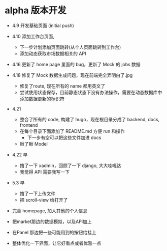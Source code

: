 # alpha 版本开发
- 4.9 开发基础页面 (initial push)
- 4.10 添加工作台页面, 
  - 下一步计划添加页面跳转(从个人页面跳转到工作台)
  - 添加动态获取市场数据相关的 API
- 4.16 更新了 home page 里面的 bug，更新了 Mock 的 jobs 数据
- 4.18 修复了 Mock 数据生成问题，现在前端完全弄明白了.jpg
  - 修复了route, 现在所有的 name 都用英文了
  - 尝试使用状态保存，目前静态状态下没有办法操作，需要在动态数据库中添加数据更新的标识符
- 4.21
  - 整合了所有的 code, 构建了 hugo，现在根目录分成了 backend, docs, frontend
  - 在每个目录下面添加了 README.md 方便 run 和操作
    - 下一步有空可以把这些文件加进 docs
  - 瞅了瞅 Model
- 4.22 早
  - 撸了一下 xadmin，回顾了一下 django, 大大哇嘎达
  - 我觉得 API 需要我写一下
- 5.3 早
  - 撸了一下上传文件
  - 把 scroll-view 给打开了

- 完善 homepage, 加入其他的个人信息
- 把market那边的数据模拟，以及APi加上
- 在Panel 那边把一些可能用到的按钮给挂上
- 整体优化一下界面，让它好看点或者优雅一点